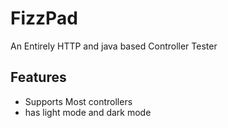 # FizzPad
An Entirely HTTP and java based Controller Tester

## Features
- Supports Most controllers
- has light mode and dark mode
